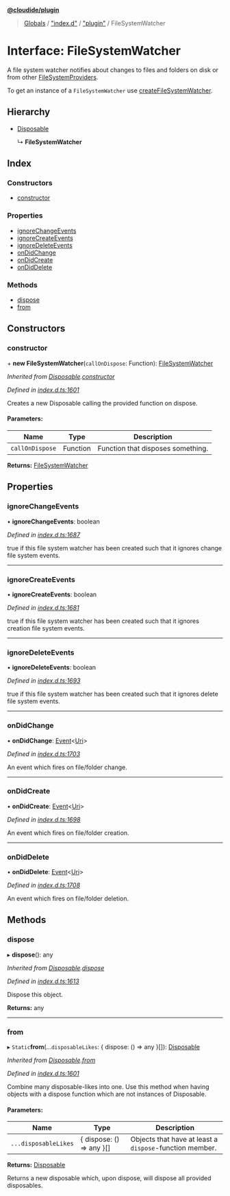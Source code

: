 **[@cloudide/plugin](../README.md)**

> [Globals](../README.md) / ["index.d"](../modules/_index_d_.md) / ["plugin"](../modules/_index_d_._plugin_.md) / FileSystemWatcher

# Interface: FileSystemWatcher

A file system watcher notifies about changes to files and folders
on disk or from other [FileSystemProviders](#FileSystemProvider).

To get an instance of a `FileSystemWatcher` use
[createFileSystemWatcher](#workspace.createFileSystemWatcher).

## Hierarchy

* [Disposable](../classes/_index_d_._plugin_.disposable.md)

  ↳ **FileSystemWatcher**

## Index

### Constructors

* [constructor](_index_d_._plugin_.filesystemwatcher.md#constructor)

### Properties

* [ignoreChangeEvents](_index_d_._plugin_.filesystemwatcher.md#ignorechangeevents)
* [ignoreCreateEvents](_index_d_._plugin_.filesystemwatcher.md#ignorecreateevents)
* [ignoreDeleteEvents](_index_d_._plugin_.filesystemwatcher.md#ignoredeleteevents)
* [onDidChange](_index_d_._plugin_.filesystemwatcher.md#ondidchange)
* [onDidCreate](_index_d_._plugin_.filesystemwatcher.md#ondidcreate)
* [onDidDelete](_index_d_._plugin_.filesystemwatcher.md#ondiddelete)

### Methods

* [dispose](_index_d_._plugin_.filesystemwatcher.md#dispose)
* [from](_index_d_._plugin_.filesystemwatcher.md#from)

## Constructors

### constructor

\+ **new FileSystemWatcher**(`callOnDispose`: Function): [FileSystemWatcher](_index_d_._plugin_.filesystemwatcher.md)

*Inherited from [Disposable](../classes/_index_d_._plugin_.disposable.md).[constructor](../classes/_index_d_._plugin_.disposable.md#constructor)*

*Defined in [index.d.ts:1601](https://github.com/shuyaqian/cloudide-plugin-api/blob/57a3a2a/index.d.ts#L1601)*

Creates a new Disposable calling the provided function
on dispose.

#### Parameters:

Name | Type | Description |
------ | ------ | ------ |
`callOnDispose` | Function | Function that disposes something.  |

**Returns:** [FileSystemWatcher](_index_d_._plugin_.filesystemwatcher.md)

## Properties

### ignoreChangeEvents

•  **ignoreChangeEvents**: boolean

*Defined in [index.d.ts:1687](https://github.com/shuyaqian/cloudide-plugin-api/blob/57a3a2a/index.d.ts#L1687)*

true if this file system watcher has been created such that
it ignores change file system events.

___

### ignoreCreateEvents

•  **ignoreCreateEvents**: boolean

*Defined in [index.d.ts:1681](https://github.com/shuyaqian/cloudide-plugin-api/blob/57a3a2a/index.d.ts#L1681)*

true if this file system watcher has been created such that
it ignores creation file system events.

___

### ignoreDeleteEvents

•  **ignoreDeleteEvents**: boolean

*Defined in [index.d.ts:1693](https://github.com/shuyaqian/cloudide-plugin-api/blob/57a3a2a/index.d.ts#L1693)*

true if this file system watcher has been created such that
it ignores delete file system events.

___

### onDidChange

•  **onDidChange**: [Event](_index_d_._plugin_.event.md)\<[Uri](../classes/_index_d_._plugin_.uri.md)>

*Defined in [index.d.ts:1703](https://github.com/shuyaqian/cloudide-plugin-api/blob/57a3a2a/index.d.ts#L1703)*

An event which fires on file/folder change.

___

### onDidCreate

•  **onDidCreate**: [Event](_index_d_._plugin_.event.md)\<[Uri](../classes/_index_d_._plugin_.uri.md)>

*Defined in [index.d.ts:1698](https://github.com/shuyaqian/cloudide-plugin-api/blob/57a3a2a/index.d.ts#L1698)*

An event which fires on file/folder creation.

___

### onDidDelete

•  **onDidDelete**: [Event](_index_d_._plugin_.event.md)\<[Uri](../classes/_index_d_._plugin_.uri.md)>

*Defined in [index.d.ts:1708](https://github.com/shuyaqian/cloudide-plugin-api/blob/57a3a2a/index.d.ts#L1708)*

An event which fires on file/folder deletion.

## Methods

### dispose

▸ **dispose**(): any

*Inherited from [Disposable](../classes/_index_d_._plugin_.disposable.md).[dispose](../classes/_index_d_._plugin_.disposable.md#dispose)*

*Defined in [index.d.ts:1613](https://github.com/shuyaqian/cloudide-plugin-api/blob/57a3a2a/index.d.ts#L1613)*

Dispose this object.

**Returns:** any

___

### from

▸ `Static`**from**(...`disposableLikes`: { dispose: () => any  }[]): [Disposable](../classes/_index_d_._plugin_.disposable.md)

*Inherited from [Disposable](../classes/_index_d_._plugin_.disposable.md).[from](../classes/_index_d_._plugin_.disposable.md#from)*

*Defined in [index.d.ts:1601](https://github.com/shuyaqian/cloudide-plugin-api/blob/57a3a2a/index.d.ts#L1601)*

Combine many disposable-likes into one. Use this method
when having objects with a dispose function which are not
instances of Disposable.

#### Parameters:

Name | Type | Description |
------ | ------ | ------ |
`...disposableLikes` | { dispose: () => any  }[] | Objects that have at least a `dispose`-function member. |

**Returns:** [Disposable](../classes/_index_d_._plugin_.disposable.md)

Returns a new disposable which, upon dispose, will
dispose all provided disposables.
